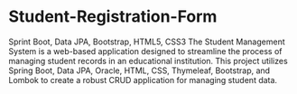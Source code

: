 # Student-Registration-Form
 Sprint Boot, Data JPA, Bootstrap, HTML5, CSS3
The Student Management System is a web-based application designed to streamline the process of managing student records in an educational institution. This project utilizes Spring Boot, Data JPA, Oracle, HTML, CSS, Thymeleaf, Bootstrap, and Lombok to create a robust CRUD application for managing student data.

